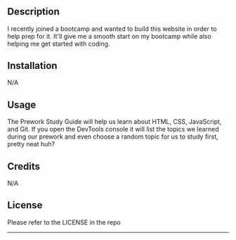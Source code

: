 # <Prework Study Guide Webpage>

## Description

I recently joined a bootcamp and wanted to build this website in order to help prep for it. It'll give me a smooth start on my bootcamp while also helping me get started with coding.

## Installation

N/A

## Usage

The Prework Study Guide will help us learn about HTML, CSS, JavaScript, and Git. If you open the DevTools console it will list the topics we learned during our prework and even choose a random topic for us to study first, pretty neat huh?

## Credits

N/A

## License

Please refer to the LICENSE in the repo

---
